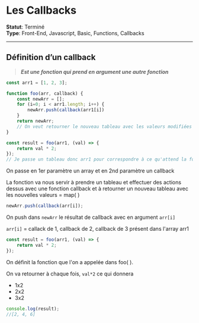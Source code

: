 # **Les Callbacks**

**Statut**: Terminé  
**Type**: Front-End, Javascript, Basic, Functions, Callbacks

___

## **Définition d’un callback**

>***Est une fonction qui prend en argument une autre fonction***

```javascript
const arr1 = [1, 2, 3];

function foo(arr, callback) {
    const newArr = [];
    for (i=0; i < arr1.length; i++) {
        newArr.push(callback(arr1[i])
    }
    return newArr;
    // On veut retourner le nouveau tableau avec les valeurs modifiées
}

const result = foo(arr1, (val) => {
    return val * 2;
});
// Je passe un tableau donc arr1 pour correspondre à ce qu'attend la fonction et on crée la callback via fonction flechée
```

On passe en 1er paramètre un array et en 2nd paramètre un callback

La fonction va nous servir à prendre un tableau et effectuer des actions dessus avec une fonction callback et à retourner un nouveau tableau avec les nouvelles valeurs = map( )

```javascript
newArr.push(callback(arr[i]);
```

On push dans `newArr` le résultat de callback avec en argument `arr[i]`

`arr[i]` = callack de 1, callback de 2, callback de 3 présent dans l'array arr1

```javascript
const result = foo(arr1, (val) => {
	return val * 2;
});
```

On définit la fonction que l'on a appelée dans foo( ).

On va retourner à chaque fois, `val*2` ce qui donnera

- 1x2
- 2x2
- 3x2

```javascript
console.log(result);
//[2, 4, 6]
```
